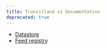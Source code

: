 ```yaml
---
title: Transitland v1 Documentation
deprecated: true
---
```


* [Datastore](/documentation/datastore/)
* [Feed registry](/documentation/feed-registry/)